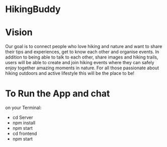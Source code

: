 # HikingBuddy

# Vision

Our goal is to connect people who love hiking and nature and want to share their tips and experiences, get to know each other and organise events. In addition to being able to talk to each other, share images and hiking trails, users will be able to create and join hiking events where they can safely enjoy together amazing moments in nature. For all those passionate about hiking outdoors and active lifestyle this will be the place to be!

# To Run the App and chat

on your Terminal:

- cd Server
- npm install
- npm start
- cd frontend
- npm start
